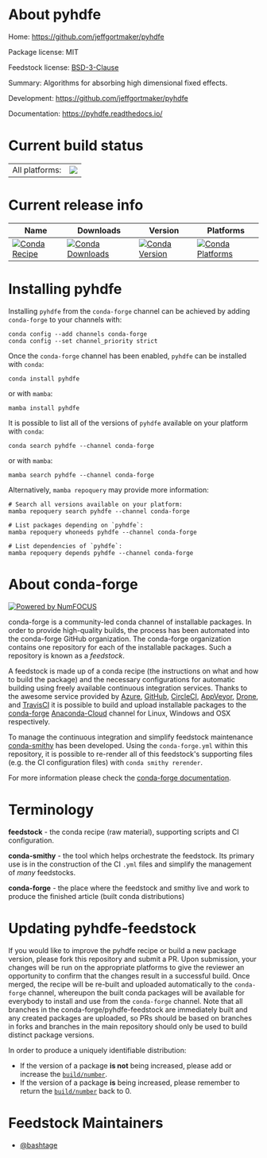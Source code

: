 About pyhdfe
============

Home: https://github.com/jeffgortmaker/pyhdfe

Package license: MIT

Feedstock license: [BSD-3-Clause](https://github.com/conda-forge/pyhdfe-feedstock/blob/main/LICENSE.txt)

Summary: Algorithms for absorbing high dimensional fixed effects.

Development: https://github.com/jeffgortmaker/pyhdfe

Documentation: https://pyhdfe.readthedocs.io/

Current build status
====================


<table><tr><td>All platforms:</td>
    <td>
      <a href="https://dev.azure.com/conda-forge/feedstock-builds/_build/latest?definitionId=14170&branchName=main">
        <img src="https://dev.azure.com/conda-forge/feedstock-builds/_apis/build/status/pyhdfe-feedstock?branchName=main">
      </a>
    </td>
  </tr>
</table>

Current release info
====================

| Name | Downloads | Version | Platforms |
| --- | --- | --- | --- |
| [![Conda Recipe](https://img.shields.io/badge/recipe-pyhdfe-green.svg)](https://anaconda.org/conda-forge/pyhdfe) | [![Conda Downloads](https://img.shields.io/conda/dn/conda-forge/pyhdfe.svg)](https://anaconda.org/conda-forge/pyhdfe) | [![Conda Version](https://img.shields.io/conda/vn/conda-forge/pyhdfe.svg)](https://anaconda.org/conda-forge/pyhdfe) | [![Conda Platforms](https://img.shields.io/conda/pn/conda-forge/pyhdfe.svg)](https://anaconda.org/conda-forge/pyhdfe) |

Installing pyhdfe
=================

Installing `pyhdfe` from the `conda-forge` channel can be achieved by adding `conda-forge` to your channels with:

```
conda config --add channels conda-forge
conda config --set channel_priority strict
```

Once the `conda-forge` channel has been enabled, `pyhdfe` can be installed with `conda`:

```
conda install pyhdfe
```

or with `mamba`:

```
mamba install pyhdfe
```

It is possible to list all of the versions of `pyhdfe` available on your platform with `conda`:

```
conda search pyhdfe --channel conda-forge
```

or with `mamba`:

```
mamba search pyhdfe --channel conda-forge
```

Alternatively, `mamba repoquery` may provide more information:

```
# Search all versions available on your platform:
mamba repoquery search pyhdfe --channel conda-forge

# List packages depending on `pyhdfe`:
mamba repoquery whoneeds pyhdfe --channel conda-forge

# List dependencies of `pyhdfe`:
mamba repoquery depends pyhdfe --channel conda-forge
```


About conda-forge
=================

[![Powered by
NumFOCUS](https://img.shields.io/badge/powered%20by-NumFOCUS-orange.svg?style=flat&colorA=E1523D&colorB=007D8A)](https://numfocus.org)

conda-forge is a community-led conda channel of installable packages.
In order to provide high-quality builds, the process has been automated into the
conda-forge GitHub organization. The conda-forge organization contains one repository
for each of the installable packages. Such a repository is known as a *feedstock*.

A feedstock is made up of a conda recipe (the instructions on what and how to build
the package) and the necessary configurations for automatic building using freely
available continuous integration services. Thanks to the awesome service provided by
[Azure](https://azure.microsoft.com/en-us/services/devops/), [GitHub](https://github.com/),
[CircleCI](https://circleci.com/), [AppVeyor](https://www.appveyor.com/),
[Drone](https://cloud.drone.io/welcome), and [TravisCI](https://travis-ci.com/)
it is possible to build and upload installable packages to the
[conda-forge](https://anaconda.org/conda-forge) [Anaconda-Cloud](https://anaconda.org/)
channel for Linux, Windows and OSX respectively.

To manage the continuous integration and simplify feedstock maintenance
[conda-smithy](https://github.com/conda-forge/conda-smithy) has been developed.
Using the ``conda-forge.yml`` within this repository, it is possible to re-render all of
this feedstock's supporting files (e.g. the CI configuration files) with ``conda smithy rerender``.

For more information please check the [conda-forge documentation](https://conda-forge.org/docs/).

Terminology
===========

**feedstock** - the conda recipe (raw material), supporting scripts and CI configuration.

**conda-smithy** - the tool which helps orchestrate the feedstock.
                   Its primary use is in the construction of the CI ``.yml`` files
                   and simplify the management of *many* feedstocks.

**conda-forge** - the place where the feedstock and smithy live and work to
                  produce the finished article (built conda distributions)


Updating pyhdfe-feedstock
=========================

If you would like to improve the pyhdfe recipe or build a new
package version, please fork this repository and submit a PR. Upon submission,
your changes will be run on the appropriate platforms to give the reviewer an
opportunity to confirm that the changes result in a successful build. Once
merged, the recipe will be re-built and uploaded automatically to the
`conda-forge` channel, whereupon the built conda packages will be available for
everybody to install and use from the `conda-forge` channel.
Note that all branches in the conda-forge/pyhdfe-feedstock are
immediately built and any created packages are uploaded, so PRs should be based
on branches in forks and branches in the main repository should only be used to
build distinct package versions.

In order to produce a uniquely identifiable distribution:
 * If the version of a package **is not** being increased, please add or increase
   the [``build/number``](https://docs.conda.io/projects/conda-build/en/latest/resources/define-metadata.html#build-number-and-string).
 * If the version of a package **is** being increased, please remember to return
   the [``build/number``](https://docs.conda.io/projects/conda-build/en/latest/resources/define-metadata.html#build-number-and-string)
   back to 0.

Feedstock Maintainers
=====================

* [@bashtage](https://github.com/bashtage/)

